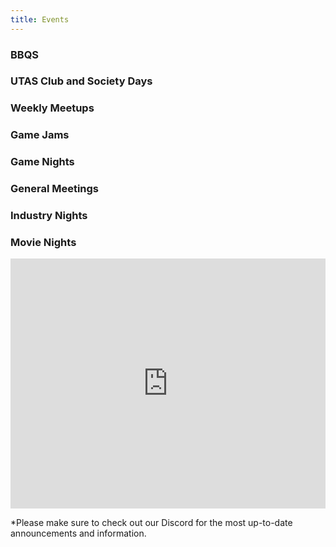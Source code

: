 ```yaml
---
title: Events
---
```


### BBQS
<!-- TODO: Add details about BBQs in 2023(2022?) and 2024, and our plans for 2025 -->

### UTAS Club and Society Days
<!-- TODO: Mention C&S days in 2022(is anything known?), 2023 and 2024, mini C&S day in 2024, and our plans for 2025 -->

### Weekly Meetups
<!-- TODO: Add details about weekly meetups in 2022, 2023 and 2024, and our plans for 2025 -->

### Game Jams
<!-- TODO: Add details about UTASJam(2023, is this the right name?, hopefully 2025), TasJam(2024, hopefully 2025), Global Game Jam/Game Jam Tas(2025), and our plans for 2025 -->

### Game Nights
<!-- TODO: Add details about combined game night events with MAPS in 2024(and 2023?) and our plans for our 2025 -->

### General Meetings
<!-- TODO: Add details about annual and special general meetings in 2021, 2022, 2023 and 2024, and our plans for 2025 -->

### Industry Nights
<!-- TODO: Add details about our industry night from 2023 and breifly mention the state games industry day from 2024 and our plans for 2025 -->

### Movie Nights
<!-- TODO: Add details about combined movie night(s?) with MAPS in 2023, ours in 2024 and our plans for 2025 -->

<iframe style="border-width:0; width: 100%; height: 400px; border: 0;"
        src="https://calendar.google.com/calendar/embed?height=400&wkst=1&ctz=Australia%2FHobart&showCalendars=0&title=Programming%20Club%20Calendar&src=NjkxYmM0OWYyZjQ1ODU2OGM0YjUzMGZlMDY2NjczMTdjZjE5NGEzYjJmMmM2MDEwMTFkYzNjYzg5ZGVjYzU2NEBncm91cC5jYWxlbmRhci5nb29nbGUuY29t&src=OGI3OGYyYzY2OTNhOWI5NjE4MzBhMTAzN2MwMmIyMmE0YWZiMzUxM2VhYjg2YTIxNGVmMDRjYjg0ODNiNGRkMEBncm91cC5jYWxlbmRhci5nb29nbGUuY29t&color=%23B39DDB&color=%23039BE5" 
        scrolling="no"></iframe>

*Please make sure to check out our Discord for the most up-to-date announcements and information.
